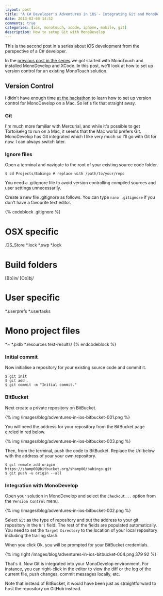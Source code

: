 ```yaml
---
layout: post
title: "A C# Developer's Adventures in iOS - Integrating Git and MonoDevelop"
date: 2013-02-08 14:52
comments: true
categories: [ios, monotouch, xcode, iphone, mobile, git]
description: How to setup Git with MonoDevelop
---
```


This is the second post in a series about iOS development from the perspective of a C# developer. 

In the [previous post in the series](/a-c-number-developers-adventures-in-ios-getting-started/) we got started with MonoTouch and installed MonoDevelop and XCode. In this post, we'll look at how to set up version control for an existing MonoTouch solution.

## Version Control ##

I didn't have enough time [at the hackathon](/how-i-went-from-c-number-developer-to-iphone-developer-in-a-weekend/) to learn how to set up version control for MonoDevelop on a Mac. So let's fix that straight away.

### Git ###

I'm much more familiar with Mercurial, and while it's possible to get TortoiseHg to run on a Mac, it seems that the Mac world prefers Git. MonoDevelop has Git integrated which I like very much so I'll go with Git for now. I can always switch later.

### Ignore files ###

Open a terminal and navigate to the root of your existing source code folder.

    $ cd Projects/Babingo # replace with /path/to/your/repo

You need a .gitignore file to avoid version controlling compiled sources and user settings unnecessarily. 

Create a new file .gitignore as follows. You can type `nano .gitignore` if you don't have a favourite text editor.

{% codeblock .gitignore %}
# OSX specific
.DS_Store
*.lock
*.swp
*.lock

# Build folders
[Bb]in/
[Oo]bj/

# User specific
*.userprefs
*.usertasks

# Mono project files
*~
*.pidb
*.resources
test-results/
{% endcodeblock %}

### Initial commit ###

Now initialise a repository for your existing source code and commit it.

    $ git init
    $ git add .
    $ git commit -m "Initial commit."

### BitBucket ###

Next create a private repository on BitBucket.

{% img /images/blog/adventures-in-ios-bitbucket-001.png %}

You will need the address for your repository from the BitBucket page circled in red below.

{% img /images/blog/adventures-in-ios-bitbucket-003.png %}

Then, from the terminal, push the code to BitBucket. Replace the Url below with the address of your your own repository.

    $ git remote add origin https://shamp00@bitbucket.org/shamp00/babingo.git     
    $ git push -u origin --all

### Integration with MonoDevelop ###

Open your solution in MonoDevelop and select the `Checkout...` option from the `Version Control` menu.

{% img /images/blog/adventures-in-ios-bitbucket-002.png %}

Select `Git` as the type of repository and put the address to your git repository in the `Url` field. The rest of the fields are populated automatically. You need to set the `Target Directory` to the location of your local repository including the trailing slash.

When you click Ok, you will be prompted for your BitBucket credentials.

{% img right /images/blog/adventures-in-ios-bitbucket-004.png 379 92 %}

That's it. Now Git is integrated into your MonoDevelop environment. For instance, you can right-click in the editor to view the diff or the log of the current file, push changes, commit messages locally, etc.

Note that instead of BitBucket, it would have been just as straightforward to host the repository on GitHub instead.